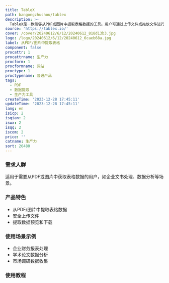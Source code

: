 ```yaml
---
title: TableX
path: bangongzhushou/tablex
description: >-
  TableX是一款能够从PDF或图片中提取表格数据的工具。用户可通过上传文件或拖放文件进行操作，数据处理过程安全可靠。提取完成后，用户可下载提取的数据并以Excel格式保存。产品定位于提高数据提取效率和准确性的生产力工具。
source: 'https://tablex.io/'
cover: /cover/20240612/6/12/20240612_818d13b3.jpg
logo: /logo/20240612/6/12/20240612_6caeb68a.jpg
label: 从PDF/图片中提取表格
component: false
procattr: 1
procattrname: 生产力
procform: 1
procformname: 网站
proctype: 1
proctypename: 普通产品
tags:
  - PDF
  - 数据提取
  - 生产力工具
createTime: '2023-12-28 17:45:11'
updateTime: '2023-12-28 17:45:11'
lang: en
isicp: 2
isqian: 2
iswx: 2
isqq: 2
iscom: 2
price: ''
catname: 生产力
sort: 26480
---
```




### 需求人群
适用于需要从PDF或图片中获取表格数据的用户，如企业文书处理、数据分析等场景。

### 产品特色
- 从PDF/图片中提取表格数据
- 安全上传文件
- 提取数据预览和下载

### 使用场景示例
- 企业财务报表处理
- 学术论文数据分析
- 市场调研数据收集

### 使用教程


  
